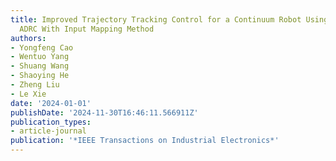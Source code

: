 ```yaml
---
title: Improved Trajectory Tracking Control for a Continuum Robot Using Error-Driven
  ADRC With Input Mapping Method
authors:
- Yongfeng Cao
- Wentuo Yang
- Shuang Wang
- Shaoying He
- Zheng Liu
- Le Xie
date: '2024-01-01'
publishDate: '2024-11-30T16:46:11.566911Z'
publication_types:
- article-journal
publication: '*IEEE Transactions on Industrial Electronics*'
---
```


